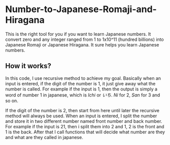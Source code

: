# Number-to-Japanese-Romaji-and-Hiragana


This is the right tool for you if you want to learn Japanese numbers. It convert zero and any integer ranged from 1 to 1x10^11 (hundred billions) 
into Japanese Romaji or Japanese Hiragana. It sure helps you learn Japanese numbers.


## How it works?

In this code, I use recursive method to achieve my goal. Basically when an input is entered, if the digit of the number is 1, it just 
give away what the number is called. For example if the input is 1, then the output is simply a word of number 1 in japanese, which is *Ichi* or *いち*.
*Ni* for 2, *San* for 3 and so on.

If the digit of the number is 2, then start from here until later the recursive method will always be used. When an input is entered, I split the number 
and store it in two different number named front number and back number. For example if the input is 21, then i split them into 2 and 1, 2 is the front and 1 is the back.
After that I call functions that will decide what number are they and what are they called in japanese.
